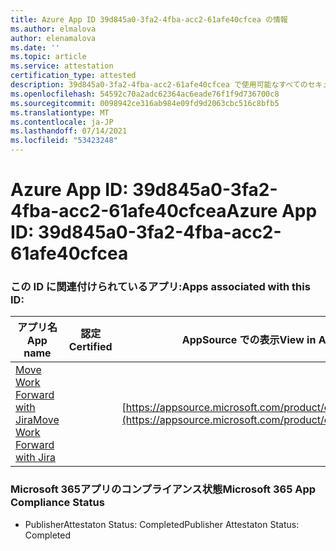 ```yaml
---
title: Azure App ID 39d845a0-3fa2-4fba-acc2-61afe40cfcea の情報
ms.author: elmalova
author: elenamalova
ms.date: ''
ms.topic: article
ms.service: attestation
certification_type: attested
description: 39d845a0-3fa2-4fba-acc2-61afe40cfcea で使用可能なすべてのセキュリティおよびコンプライアンス情報。
ms.openlocfilehash: 54592c70a2adc62364ac6eade76f1f9d736700c8
ms.sourcegitcommit: 0098942ce316ab984e09fd9d2063cbc516c8bfb5
ms.translationtype: MT
ms.contentlocale: ja-JP
ms.lasthandoff: 07/14/2021
ms.locfileid: "53423248"
---
```

# <a name="azure-app-id-39d845a0-3fa2-4fba-acc2-61afe40cfcea"></a><span data-ttu-id="81aee-103">Azure App ID: 39d845a0-3fa2-4fba-acc2-61afe40cfcea</span><span class="sxs-lookup"><span data-stu-id="81aee-103">Azure App ID: 39d845a0-3fa2-4fba-acc2-61afe40cfcea</span></span>


### <a name="apps-associated-with-this-id"></a><span data-ttu-id="81aee-104">この ID に関連付けられているアプリ:</span><span class="sxs-lookup"><span data-stu-id="81aee-104">Apps associated with this ID:</span></span>
| <span data-ttu-id="81aee-105">**アプリ名**</span><span class="sxs-lookup"><span data-stu-id="81aee-105">**App name**</span></span> | <span data-ttu-id="81aee-106">**認定**</span><span class="sxs-lookup"><span data-stu-id="81aee-106">**Certified**</span></span> | <span data-ttu-id="81aee-107">**AppSource での表示**</span><span class="sxs-lookup"><span data-stu-id="81aee-107">**View in AppSource**</span></span> |
|-|-|-|
| [<span data-ttu-id="81aee-108">Move Work Forward with Jira</span><span class="sxs-lookup"><span data-stu-id="81aee-108">Move Work Forward with Jira</span></span>](https://docs.microsoft.com/en-us/microsoft-365-app-certification/forward/WA200002855) |  | [https://appsource.microsoft.com/product/office/WA200002855](https://appsource.microsoft.com/product/office/WA200002855) |

### <a name="microsoft-365-app-compliance-status"></a><span data-ttu-id="81aee-109">Microsoft 365アプリのコンプライアンス状態</span><span class="sxs-lookup"><span data-stu-id="81aee-109">Microsoft 365 App Compliance Status</span></span>
- <span data-ttu-id="81aee-110">PublisherAttestaton Status: Completed</span><span class="sxs-lookup"><span data-stu-id="81aee-110">Publisher Attestaton Status: Completed</span></span>
